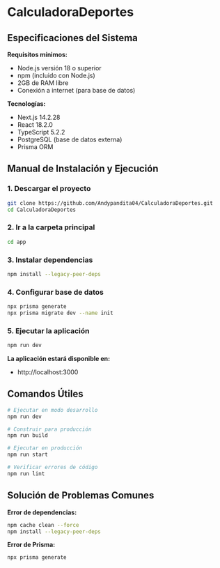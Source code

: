 # CalculadoraDeportes

## Especificaciones del Sistema

**Requisitos mínimos:**
- Node.js versión 18 o superior
- npm (incluido con Node.js)
- 2GB de RAM libre
- Conexión a internet (para base de datos)

**Tecnologías:**
- Next.js 14.2.28
- React 18.2.0
- TypeScript 5.2.2
- PostgreSQL (base de datos externa)
- Prisma ORM

## Manual de Instalación y Ejecución

### 1. Descargar el proyecto
```bash
git clone https://github.com/Andypandita04/CalculadoraDeportes.git
cd CalculadoraDeportes
```

### 2. Ir a la carpeta principal
```bash
cd app
```

### 3. Instalar dependencias
```bash
npm install --legacy-peer-deps
```

### 4. Configurar base de datos
```bash
npx prisma generate
npx prisma migrate dev --name init
```

### 5. Ejecutar la aplicación
```bash
npm run dev
```

**La aplicación estará disponible en:**
- http://localhost:3000


## Comandos Útiles

```bash
# Ejecutar en modo desarrollo
npm run dev

# Construir para producción
npm run build

# Ejecutar en producción
npm run start

# Verificar errores de código
npm run lint
```

## Solución de Problemas Comunes

**Error de dependencias:**
```bash
npm cache clean --force
npm install --legacy-peer-deps
```

**Error de Prisma:**
```bash
npx prisma generate
```

